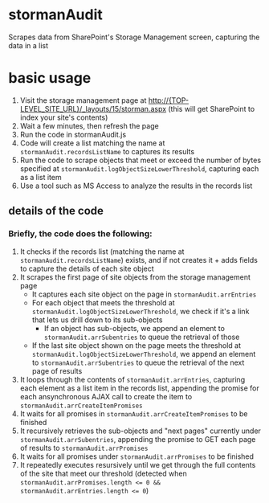 # stormanAudit
Scrapes data from SharePoint's Storage Management screen, capturing the data in a list

# basic usage
1. Visit the storage management page at [http://{TOP-LEVEL_SITE_URL}/_layouts/15/storman.aspx](http://{TOP-LEVEL_SITE_URL}/_layouts/15/storman.aspx) (this will get SharePoint to index your site's contents)
2. Wait a few minutes, then refresh the page
3. Run the code in stormanAudit.js
4. Code will create a list matching the name at `stormanAudit.recordsListName` to captures its results
5. Run the code to scrape objects that meet or exceed the number of bytes specified at `stormanAudit.logObjectSizeLowerThreshold`, capturing each as a list item
6. Use a tool such as MS Access to analyze the results in the records list

## details of the code
### Briefly, the code does the following:
1. It checks if the records list (matching the name at `stormanAudit.recordsListName`) exists, and if not creates it + adds fields to capture the details of each site object
2. It scrapes the first page of site objects from the storage management page
   * It captures each site object on the page in `stormanAudit.arrEntries`
   * For each object that meets the threshold at `stormanAudit.logObjectSizeLowerThreshold`, we check if it's a link that lets us drill down to its sub-objects
     * If an object has sub-objects, we append an element to `stormanAudit.arrSubentries` to queue the retrieval of those
   * If the last site object shown on the page meets the threshold at `stormanAudit.logObjectSizeLowerThreshold`, we append an element to `stormanAudit.arrSubentries` to queue the retrieval of the next page of results
3. It loops through the contents of `stormanAudit.arrEntries`, capturing each element as a list item in the records list, appending the promise for each ansynchronous AJAX call to create the item to `stormanAudit.arrCreateItemPromises`
4. It waits for all promises in `stormanAudit.arrCreateItemPromises` to be finished
5. It recursively retrieves the sub-objects and "next pages" currently under `stormanAudit.arrSubentries`, appending the promise to GET each page of results to `stormanAudit.arrPromises`
6. It waits for all promises under `stormanAudit.arrPromises` to be finished
7. It repeatedly executes resursively until we get through the full contents of the site that meet our threshold (detected when `stormanAudit.arrPromises.length <= 0 && stormanAudit.arrEntries.length <= 0`)
